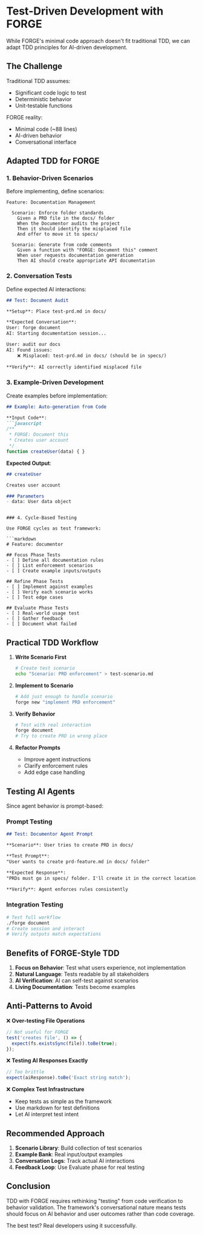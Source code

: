 # Test-Driven Development with FORGE

While FORGE's minimal code approach doesn't fit traditional TDD, we can adapt TDD principles for AI-driven development.

## The Challenge

Traditional TDD assumes:
- Significant code logic to test
- Deterministic behavior
- Unit-testable functions

FORGE reality:
- Minimal code (~88 lines)
- AI-driven behavior
- Conversational interface

## Adapted TDD for FORGE

### 1. Behavior-Driven Scenarios

Before implementing, define scenarios:

```gherkin
Feature: Documentation Management

  Scenario: Enforce folder standards
    Given a PRD file in the docs/ folder
    When the Documentor audits the project
    Then it should identify the misplaced file
    And offer to move it to specs/

  Scenario: Generate from code comments
    Given a function with "FORGE: Document this" comment
    When user requests documentation generation
    Then AI should create appropriate API documentation
```

### 2. Conversation Tests

Define expected AI interactions:

```markdown
## Test: Document Audit

**Setup**: Place test-prd.md in docs/

**Expected Conversation**:
User: forge document
AI: Starting documentation session...

User: audit our docs
AI: Found issues:
    ❌ Misplaced: test-prd.md in docs/ (should be in specs/)
    
**Verify**: AI correctly identified misplaced file
```

### 3. Example-Driven Development

Create examples before implementation:

```markdown
## Example: Auto-generation from Code

**Input Code**:
```javascript
/**
 * FORGE: Document this
 * Creates user account
 */
function createUser(data) { }
```

**Expected Output**:
```markdown
## createUser

Creates user account

### Parameters
- data: User data object
```
```

### 4. Cycle-Based Testing

Use FORGE cycles as test framework:

```markdown
# Feature: documentor

## Focus Phase Tests
- [ ] Define all documentation rules
- [ ] List enforcement scenarios
- [ ] Create example inputs/outputs

## Refine Phase Tests  
- [ ] Implement against examples
- [ ] Verify each scenario works
- [ ] Test edge cases

## Evaluate Phase Tests
- [ ] Real-world usage test
- [ ] Gather feedback
- [ ] Document what failed
```

## Practical TDD Workflow

1. **Write Scenario First**
   ```bash
   # Create test scenario
   echo "Scenario: PRD enforcement" > test-scenario.md
   ```

2. **Implement to Scenario**
   ```bash
   # Add just enough to handle scenario
   forge new "implement PRD enforcement"
   ```

3. **Verify Behavior**
   ```bash
   # Test with real interaction
   forge document
   # Try to create PRD in wrong place
   ```

4. **Refactor Prompts**
   - Improve agent instructions
   - Clarify enforcement rules
   - Add edge case handling

## Testing AI Agents

Since agent behavior is prompt-based:

### Prompt Testing
```markdown
## Test: Documentor Agent Prompt

**Scenario**: User tries to create PRD in docs/

**Test Prompt**:
"User wants to create prd-feature.md in docs/ folder"

**Expected Response**:
"PRDs must go in specs/ folder. I'll create it in the correct location."

**Verify**: Agent enforces rules consistently
```

### Integration Testing
```bash
# Test full workflow
./forge document
# Create session and interact
# Verify outputs match expectations
```

## Benefits of FORGE-Style TDD

1. **Focus on Behavior**: Test what users experience, not implementation
2. **Natural Language**: Tests readable by all stakeholders
3. **AI Verification**: AI can self-test against scenarios
4. **Living Documentation**: Tests become examples

## Anti-Patterns to Avoid

❌ **Over-testing File Operations**
```javascript
// Not useful for FORGE
test('creates file', () => {
  expect(fs.existsSync(file)).toBe(true);
});
```

❌ **Testing AI Responses Exactly**
```javascript
// Too brittle
expect(aiResponse).toBe('Exact string match');
```

❌ **Complex Test Infrastructure**
- Keep tests as simple as the framework
- Use markdown for test definitions
- Let AI interpret test intent

## Recommended Approach

1. **Scenario Library**: Build collection of test scenarios
2. **Example Bank**: Real input/output examples
3. **Conversation Logs**: Track actual AI interactions
4. **Feedback Loop**: Use Evaluate phase for real testing

## Conclusion

TDD with FORGE requires rethinking "testing" from code verification to behavior validation. The framework's conversational nature means tests should focus on AI behavior and user outcomes rather than code coverage.

The best test? Real developers using it successfully.